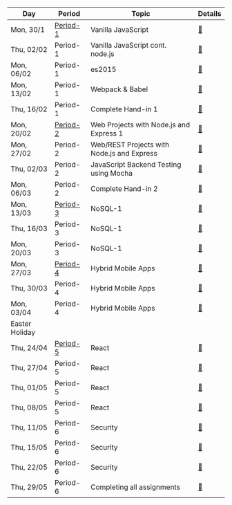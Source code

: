 Day | Period | Topic | Details
--- | ---    | ---   | ---  
Mon, 30/1 |  [Period- 1](period-1.md) | Vanilla JavaScript | [&#128279;](period-1.md/#30-01-monday) | 
Thu, 02/02 |  Period-1 | Vanilla JavaScript cont. node.js |[ &#128279;](period-1.md/#02-02-thursday) | 
Mon, 06/02 |  Period-1 | es2015| [ &#128279;](period-1.md/#06-02-monday)| 
Mon, 13/02 |  Period-1 | Webpack & Babel|  [&#128279;](period-1.md/#13-02-monday) | 
Thu, 16/02 |  Period-1 | Complete Hand-in 1| [ &#128279;](period-1.md/#16-02-thuersday) | 
Mon, 20/02 | [Period-2](period-2.md) | Web Projects with Node.js and Express 1 | [ &#128279;](period-2.md/#20-02-monday) | 
Mon, 27/02 |  Period-2 | Web/REST Projects with Node.js and Express | [ &#128279;](period-2.md/#27-02-monday) | 
Thu, 02/03 |  Period-2 | JavaScript Backend Testing using Mocha| [ &#128279;](period-2.md/#02-03-thuersday) | 
Mon, 06/03 |  Period-2 | Complete Hand-in 2| [ &#128279;](period-2.md/#06-03-mon) | 
Mon, 13/03 |  [Period-3](period-3.md) | NoSQL-1 | [ &#128279;](period-3.md/#13-03-monday) | 
Thu, 16/03 |  Period-3 | NoSQL-1 | [ &#128279;](period-3.md/#16-03-thursday) |
Mon, 20/03 |  Period-3 | NoSQL-1 | [ &#128279;](period-3.md/#20-03-monday) |
Mon, 27/03 |  [Period-4](period-4.md)| Hybrid Mobile Apps  | [ &#128279;](#) |
Thu, 30/03 |  Period-4 | Hybrid Mobile Apps  | [ &#128279;](#) |
Mon, 03/04 |  Period-4 | Hybrid Mobile Apps  | [ &#128279;](#) | 
  |  Easter Holiday| |  |
Thu, 24/04 |  [Period-5](period-5.md) | React | [ &#128279;](period-5.md#24-04-monday) |  
Thu, 27/04 |  Period-5 | React   | [ &#128279;](period-5.md#27-04-thuersday) |  
Thu, 01/05 |  Period-5 | React   | [ &#128279;](period-5.md#01-05-monday) |  
Thu, 08/05 |  Period-5 | React   | [ &#128279;](period-5.md#08-05-monday) |  
Thu, 11/05 |  Period-6 | Security   | [ &#128279;](#) |  
Thu, 15/05 |  Period-6 | Security   | [ &#128279;](#) |  
Thu, 22/05 |  Period-6 | Security   | [ &#128279;](#) |  
Thu, 29/05 |  Period-6 | Completing all assignments   | [ &#128279;](#) |  

